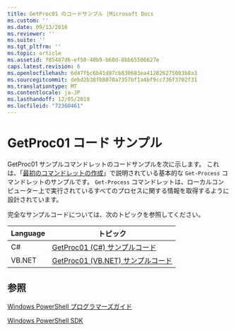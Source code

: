 ```yaml
---
title: GetProc01 のコードサンプル |Microsoft Docs
ms.custom: ''
ms.date: 09/13/2016
ms.reviewer: ''
ms.suite: ''
ms.tgt_pltfrm: ''
ms.topic: article
ms.assetid: f85487d6-ef50-40b9-b60d-8bb65506627e
caps.latest.revision: 6
ms.openlocfilehash: 6d47fbc6b41d87cb830683ea412826275083b8a3
ms.sourcegitcommit: debd2b38fb8070a7357bf1a4bf9cc736f3702f31
ms.translationtype: MT
ms.contentlocale: ja-JP
ms.lasthandoff: 12/05/2019
ms.locfileid: "72360461"
---
```

# <a name="getproc01-code-samples"></a>GetProc01 コード サンプル

GetProc01 サンプルコマンドレットのコードサンプルを次に示します。 これは、「[最初のコマンドレットの作成](../cmdlet/creating-a-cmdlet-without-parameters.md)」で説明されている基本的な `Get-Process` コマンドレットのサンプルです。 `Get-Process` コマンドレットは、ローカルコンピューター上で実行されているすべてのプロセスに関する情報を取得するように設計されています。

完全なサンプルコードについては、次のトピックを参照してください。

|Language|トピック|
|--------------|-----------|
|C#|[GetProc01 (C#) サンプルコード](./getproc01-csharp-sample-code.md)|
|VB.NET|[GetProc01 (VB.NET) サンプルコード](./getproc01-vb-net-sample-code.md)|

## <a name="see-also"></a>参照

[Windows PowerShell プログラマーズガイド](./windows-powershell-programmer-s-guide.md)

[Windows PowerShell SDK](../windows-powershell-reference.md)